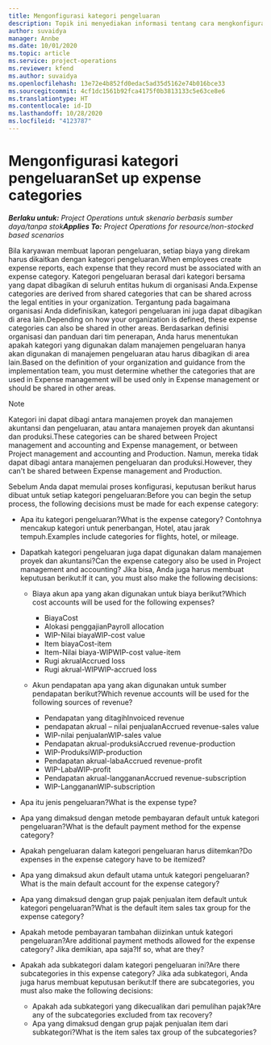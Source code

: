 ```yaml
---
title: Mengonfigurasi kategori pengeluaran
description: Topik ini menyediakan informasi tentang cara mengkonfigurasi kategori pengeluaran dan kategori bersama untuk laporan pengeluaran.
author: suvaidya
manager: Annbe
ms.date: 10/01/2020
ms.topic: article
ms.service: project-operations
ms.reviewer: kfend
ms.author: suvaidya
ms.openlocfilehash: 13e72e4b852fd0edac5ad35d5162e74b016bce33
ms.sourcegitcommit: 4cf1dc1561b92fca4175f0b3813133c5e63ce8e6
ms.translationtype: HT
ms.contentlocale: id-ID
ms.lasthandoff: 10/28/2020
ms.locfileid: "4123787"
---
```

# <a name="set-up-expense-categories"></a><span data-ttu-id="740e6-103">Mengonfigurasi kategori pengeluaran</span><span class="sxs-lookup"><span data-stu-id="740e6-103">Set up expense categories</span></span>

<span data-ttu-id="740e6-104">_**Berlaku untuk:** Project Operations untuk skenario berbasis sumber daya/tanpa stok_</span><span class="sxs-lookup"><span data-stu-id="740e6-104">_**Applies To:** Project Operations for resource/non-stocked based scenarios_</span></span>

<span data-ttu-id="740e6-105">Bila karyawan membuat laporan pengeluaran, setiap biaya yang direkam harus dikaitkan dengan kategori pengeluaran.</span><span class="sxs-lookup"><span data-stu-id="740e6-105">When employees create expense reports, each expense that they record must be associated with an expense category.</span></span> <span data-ttu-id="740e6-106">Kategori pengeluaran berasal dari kategori bersama yang dapat dibagikan di seluruh entitas hukum di organisasi Anda.</span><span class="sxs-lookup"><span data-stu-id="740e6-106">Expense categories are derived from shared categories that can be shared across the legal entities in your organization.</span></span> <span data-ttu-id="740e6-107">Tergantung pada bagaimana organisasi Anda didefinisikan, kategori pengeluaran ini juga dapat dibagikan di area lain.</span><span class="sxs-lookup"><span data-stu-id="740e6-107">Depending on how your organization is defined, these expense categories can also be shared in other areas.</span></span> <span data-ttu-id="740e6-108">Berdasarkan definisi organisasi dan panduan dari tim penerapan, Anda harus menentukan apakah kategori yang digunakan dalam manajemen pengeluaran hanya akan digunakan di manajemen pengeluaran atau harus dibagikan di area lain.</span><span class="sxs-lookup"><span data-stu-id="740e6-108">Based on the definition of your organization and guidance from the implementation team, you must determine whether the categories that are used in Expense management will be used only in Expense management or should be shared in other areas.</span></span>

> [!NOTE]
> <span data-ttu-id="740e6-109">Kategori ini dapat dibagi antara manajemen proyek dan manajemen akuntansi dan pengeluaran, atau antara manajemen proyek dan akuntansi dan produksi.</span><span class="sxs-lookup"><span data-stu-id="740e6-109">These categories can be shared between Project management and accounting and Expense management, or between Project management and accounting and Production.</span></span> <span data-ttu-id="740e6-110">Namun, mereka tidak dapat dibagi antara manajemen pengeluaran dan produksi.</span><span class="sxs-lookup"><span data-stu-id="740e6-110">However, they can't be shared between Expense management and Production.</span></span>

<span data-ttu-id="740e6-111">Sebelum Anda dapat memulai proses konfigurasi, keputusan berikut harus dibuat untuk setiap kategori pengeluaran:</span><span class="sxs-lookup"><span data-stu-id="740e6-111">Before you can begin the setup process, the following decisions must be made for each expense category:</span></span>

- <span data-ttu-id="740e6-112">Apa itu kategori pengeluaran?</span><span class="sxs-lookup"><span data-stu-id="740e6-112">What is the expense category?</span></span> <span data-ttu-id="740e6-113">Contohnya mencakup kategori untuk penerbangan, Hotel, atau jarak tempuh.</span><span class="sxs-lookup"><span data-stu-id="740e6-113">Examples include categories for flights, hotel, or mileage.</span></span>
- <span data-ttu-id="740e6-114">Dapatkah kategori pengeluaran juga dapat digunakan dalam manajemen proyek dan akuntansi?</span><span class="sxs-lookup"><span data-stu-id="740e6-114">Can the expense category also be used in Project management and accounting?</span></span> <span data-ttu-id="740e6-115">Jika bisa, Anda juga harus membuat keputusan berikut:</span><span class="sxs-lookup"><span data-stu-id="740e6-115">If it can, you must also make the following decisions:</span></span>

    - <span data-ttu-id="740e6-116">Biaya akun apa yang akan digunakan untuk biaya berikut?</span><span class="sxs-lookup"><span data-stu-id="740e6-116">Which cost accounts will be used for the following expenses?</span></span>

        - <span data-ttu-id="740e6-117">Biaya</span><span class="sxs-lookup"><span data-stu-id="740e6-117">Cost</span></span>
        - <span data-ttu-id="740e6-118">Alokasi penggajian</span><span class="sxs-lookup"><span data-stu-id="740e6-118">Payroll allocation</span></span>
        - <span data-ttu-id="740e6-119">WIP-Nilai biaya</span><span class="sxs-lookup"><span data-stu-id="740e6-119">WIP-cost value</span></span>
        - <span data-ttu-id="740e6-120">Item biaya</span><span class="sxs-lookup"><span data-stu-id="740e6-120">Cost-item</span></span>
        - <span data-ttu-id="740e6-121">Item-Nilai biaya-WIP</span><span class="sxs-lookup"><span data-stu-id="740e6-121">WIP-cost value-item</span></span>
        - <span data-ttu-id="740e6-122">Rugi akrual</span><span class="sxs-lookup"><span data-stu-id="740e6-122">Accrued loss</span></span>
        - <span data-ttu-id="740e6-123">Rugi akrual-WIP</span><span class="sxs-lookup"><span data-stu-id="740e6-123">WIP-accrued loss</span></span>

    - <span data-ttu-id="740e6-124">Akun pendapatan apa yang akan digunakan untuk sumber pendapatan berikut?</span><span class="sxs-lookup"><span data-stu-id="740e6-124">Which revenue accounts will be used for the following sources of revenue?</span></span>

        - <span data-ttu-id="740e6-125">Pendapatan yang ditagih</span><span class="sxs-lookup"><span data-stu-id="740e6-125">Invoiced revenue</span></span>
        - <span data-ttu-id="740e6-126">pendapatan akrual – nilai penjualan</span><span class="sxs-lookup"><span data-stu-id="740e6-126">Accrued revenue-sales value</span></span>
        - <span data-ttu-id="740e6-127">WIP-nilai penjualan</span><span class="sxs-lookup"><span data-stu-id="740e6-127">WIP-sales value</span></span>
        - <span data-ttu-id="740e6-128">Pendapatan akrual-produksi</span><span class="sxs-lookup"><span data-stu-id="740e6-128">Accrued revenue-production</span></span>
        - <span data-ttu-id="740e6-129">WIP-Produksi</span><span class="sxs-lookup"><span data-stu-id="740e6-129">WIP-production</span></span>
        - <span data-ttu-id="740e6-130">Pendapatan akrual-laba</span><span class="sxs-lookup"><span data-stu-id="740e6-130">Accrued revenue-profit</span></span>
        - <span data-ttu-id="740e6-131">WIP-Laba</span><span class="sxs-lookup"><span data-stu-id="740e6-131">WIP-profit</span></span>
        - <span data-ttu-id="740e6-132">Pendapatan akrual-langganan</span><span class="sxs-lookup"><span data-stu-id="740e6-132">Accrued revenue-subscription</span></span>
        - <span data-ttu-id="740e6-133">WIP-Langganan</span><span class="sxs-lookup"><span data-stu-id="740e6-133">WIP-subscription</span></span>

- <span data-ttu-id="740e6-134">Apa itu jenis pengeluaran?</span><span class="sxs-lookup"><span data-stu-id="740e6-134">What is the expense type?</span></span>
- <span data-ttu-id="740e6-135">Apa yang dimaksud dengan metode pembayaran default untuk kategori pengeluaran?</span><span class="sxs-lookup"><span data-stu-id="740e6-135">What is the default payment method for the expense category?</span></span>
- <span data-ttu-id="740e6-136">Apakah pengeluaran dalam kategori pengeluaran harus diitemkan?</span><span class="sxs-lookup"><span data-stu-id="740e6-136">Do expenses in the expense category have to be itemized?</span></span>
- <span data-ttu-id="740e6-137">Apa yang dimaksud akun default utama untuk kategori pengeluaran?</span><span class="sxs-lookup"><span data-stu-id="740e6-137">What is the main default account for the expense category?</span></span>
- <span data-ttu-id="740e6-138">Apa yang dimaksud dengan grup pajak penjualan item default untuk kategori pengeluaran?</span><span class="sxs-lookup"><span data-stu-id="740e6-138">What is the default item sales tax group for the expense category?</span></span>
- <span data-ttu-id="740e6-139">Apakah metode pembayaran tambahan diizinkan untuk kategori pengeluaran?</span><span class="sxs-lookup"><span data-stu-id="740e6-139">Are additional payment methods allowed for the expense category?</span></span> <span data-ttu-id="740e6-140">Jika demikian, apa saja?</span><span class="sxs-lookup"><span data-stu-id="740e6-140">If so, what are they?</span></span>
- <span data-ttu-id="740e6-141">Apakah ada subkategori dalam kategori pengeluaran ini?</span><span class="sxs-lookup"><span data-stu-id="740e6-141">Are there subcategories in this expense category?</span></span> <span data-ttu-id="740e6-142">Jika ada subkategori, Anda juga harus membuat keputusan berikut:</span><span class="sxs-lookup"><span data-stu-id="740e6-142">If there are subcategories, you must also make the following decisions:</span></span>

    - <span data-ttu-id="740e6-143">Apakah ada subkategori yang dikecualikan dari pemulihan pajak?</span><span class="sxs-lookup"><span data-stu-id="740e6-143">Are any of the subcategories excluded from tax recovery?</span></span>
    - <span data-ttu-id="740e6-144">Apa yang dimaksud dengan grup pajak penjualan item dari subkategori?</span><span class="sxs-lookup"><span data-stu-id="740e6-144">What is the item sales tax group of the subcategories?</span></span>
